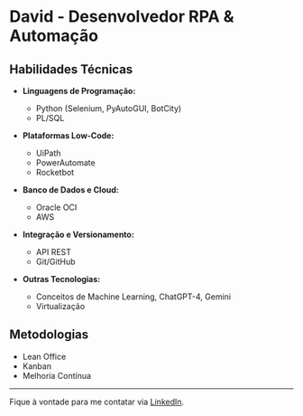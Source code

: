 # David - Desenvolvedor RPA & Automação

## Habilidades Técnicas

- **Linguagens de Programação:**  
  - Python (Selenium, PyAutoGUI, BotCity)  
  - PL/SQL

- **Plataformas Low-Code:**  
  - UiPath  
  - PowerAutomate  
  - Rocketbot

- **Banco de Dados e Cloud:**  
  - Oracle OCI  
  - AWS

- **Integração e Versionamento:**  
  - API REST  
  - Git/GitHub

- **Outras Tecnologias:**  
  - Conceitos de Machine Learning, ChatGPT-4, Gemini  
  - Virtualização

## Metodologias

- Lean Office  
- Kanban  
- Melhoria Contínua

---

Fique à vontade para me contatar via [LinkedIn](https://www.linkedin.com).
